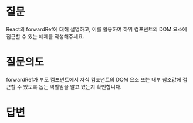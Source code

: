 # 질문
React의 forwardRef에 대해 설명하고, 이를 활용하여 하위 컴포넌트의 DOM 요소에 접근할 수 있는 예제를 작성해주세요.

# 질문의도
forwardRef가 부모 컴포넌트에서 자식 컴포넌트의 DOM 요소 또는 내부 참조값에 접근할 수 있도록 돕는 역할임을 알고 있는지 확인합니다.

# 답변